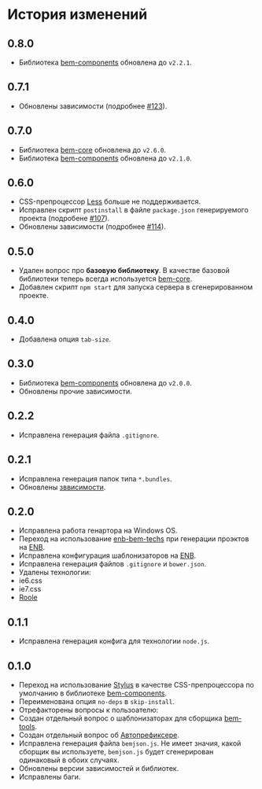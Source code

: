История изменений
==================

0.8.0
-----

* Библиотека [bem-components](http://bem.info/libs/bem-components/) обновлена до `v2.2.1`.

0.7.1
-----

* Обновлены зависимости (подробнее [#123]).

0.7.0
-----

* Библиотека [bem-core](http://bem.info/libs/bem-core/) обновлена до `v2.6.0`.
* Библиотека [bem-components](http://bem.info/libs/bem-components/) обновлена до `v2.1.0`.

0.6.0
-----

* CSS-препроцессор [Less](https://github.com/less/less.js) больше не поддерживается.
* Исправлен скрипт `postinstall` в файле `package.json` генерируемого проекта (подробене [#107]).
* Обновлены зависимости (подробнее [#114]).

0.5.0
-----

* Удален вопрос про **базовую библиотеку**. В качестве базовой библиотеки теперь всегда используется [bem-core](http://ru.bem.info/libs/bem-core/current/).
* Добавлен скрипт `npm start` для запуска сервера в сгенерированном проекте.

0.4.0
-----

* Добавлена опция `tab-size`.

0.3.0
-----

* Библиотека [bem-components](http://ru.bem.info/libs/bem-components/current/) обновлена до `v2.0.0`.
* Обновлены прочие зависимости.

0.2.2
-----

* Исправлена генерация файла `.gitignore`.

0.2.1
-----

* Исправлена генерация папок типа `*.bundles`.
* Обновлены [зввисимости](https://github.com/bem/generator-bem-stub/commit/7113c13541c36ed510f259a5767747c12ef85624).

0.2.0
-----

* Исправлена работа генартора на Windows OS.
* Переход на использование [enb-bem-techs](http://ru.bem.info/tools/bem/enb-bem-techs/) при генерации проэктов на [ENB](https://github.com/enb-make/enb).
* Исправлена конфигурация шаблонизаторов на [ENB](https://github.com/enb-make/enb).
* Исправлена генерация файлов `.gitignore` и `bower.json`.
* Удалены технологии:
 * ie6.css
 * ie7.css
 * [Roole](https://github.com/curvedmark/roole)

0.1.1
-----

* Исправлена генерация конфига для технологии `node.js`.

0.1.0
-----

* Переход на использование [Stylus](https://github.com/LearnBoost/stylus) в качестве CSS-препроцессора по умолчанию в библиотеке [bem-components](http://ru.bem.info/libs/bem-components/current/).
* Переименована опция `no-deps` в `skip-install`.
* Отрефакторены вопросы к пользоателю:
 * Создан отдельный вопрос о шаблонизаторах для сборщика [bem-tools](http://ru.bem.info/tools/bem/bem-tools/).
 * Создан отдельный вопрос об [Автопрефиксере](https://github.com/postcss/autoprefixer).
* Исправлена генерация файла `bemjson.js`. Не имеет значия, какой сборщик вы используете, `bemjson.js` будет сгенерирован одинаковый в обоих случаях.
* Обновлены версии зависимостей и библиотек.
* Исправлены баги.

[#107]: https://github.com/bem/generator-bem-stub/issues/107
[#114]: https://github.com/bem/generator-bem-stub/pull/114/files
[#123]: https://github.com/bem/generator-bem-stub/pull/123/files
